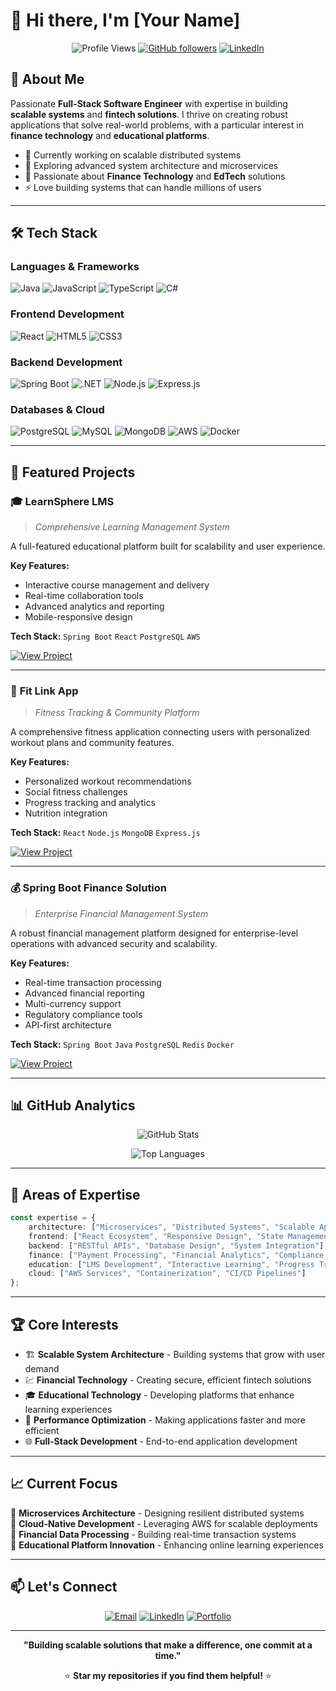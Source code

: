 # 👋 Hi there, I'm [Your Name]

<div align="center">
  
  ![Profile Views](https://komarev.com/ghpvc/?username=randiranirman&color=brightgreen)
  [![GitHub followers](https://img.shields.io/github/followers/randiranirman?label=Follow&style=social)](https://github.com/randiranirman)
  [![LinkedIn](https://img.shields.io/badge/-LinkedIn-blue?style=flat-square&logo=Linkedin&logoColor=white&link=your-linkedin-url)](your-linkedin-url)
  
</div>

## 🚀 About Me

Passionate **Full-Stack Software Engineer** with expertise in building **scalable systems** and **fintech solutions**. I thrive on creating robust applications that solve real-world problems, with a particular interest in **finance technology** and **educational platforms**.

- 🔭 Currently working on scalable distributed systems
- 🌱 Exploring advanced system architecture and microservices
- 💼 Passionate about **Finance Technology** and **EdTech** solutions
- ⚡ Love building systems that can handle millions of users

---

## 🛠️ Tech Stack

### **Languages & Frameworks**
![Java](https://img.shields.io/badge/-Java-007396?style=flat-square&logo=java&logoColor=white)
![JavaScript](https://img.shields.io/badge/-JavaScript-F7DF1E?style=flat-square&logo=javascript&logoColor=black)
![TypeScript](https://img.shields.io/badge/-TypeScript-3178C6?style=flat-square&logo=typescript&logoColor=white)
![C#](https://img.shields.io/badge/-C%23-239120?style=flat-square&logo=c-sharp&logoColor=white)

### **Frontend Development**
![React](https://img.shields.io/badge/-React-61DAFB?style=flat-square&logo=react&logoColor=black)
![HTML5](https://img.shields.io/badge/-HTML5-E34F26?style=flat-square&logo=html5&logoColor=white)
![CSS3](https://img.shields.io/badge/-CSS3-1572B6?style=flat-square&logo=css3&logoColor=white)

### **Backend Development**
![Spring Boot](https://img.shields.io/badge/-Spring%20Boot-6DB33F?style=flat-square&logo=spring-boot&logoColor=white)
![.NET](https://img.shields.io/badge/-.NET-512BD4?style=flat-square&logo=.net&logoColor=white)
![Node.js](https://img.shields.io/badge/-Node.js-339933?style=flat-square&logo=node.js&logoColor=white)
![Express.js](https://img.shields.io/badge/-Express.js-000000?style=flat-square&logo=express&logoColor=white)

### **Databases & Cloud**
![PostgreSQL](https://img.shields.io/badge/-PostgreSQL-336791?style=flat-square&logo=postgresql&logoColor=white)
![MySQL](https://img.shields.io/badge/-MySQL-4479A1?style=flat-square&logo=mysql&logoColor=white)
![MongoDB](https://img.shields.io/badge/-MongoDB-47A248?style=flat-square&logo=mongodb&logoColor=white)
![AWS](https://img.shields.io/badge/-AWS-232F3E?style=flat-square&logo=amazon-aws&logoColor=white)
![Docker](https://img.shields.io/badge/-Docker-2496ED?style=flat-square&logo=docker&logoColor=white)

---

## 🌟 Featured Projects

### 🎓 **LearnSphere LMS**
> *Comprehensive Learning Management System*

A full-featured educational platform built for scalability and user experience.

**Key Features:**
- Interactive course management and delivery
- Real-time collaboration tools
- Advanced analytics and reporting
- Mobile-responsive design

**Tech Stack:** `Spring Boot` `React` `PostgreSQL` `AWS`

[![View Project](https://img.shields.io/badge/View%20Project-brightgreen?style=for-the-badge)](https://github.com/yourusername/learnsphere-lms)

---

### 💪 **Fit Link App**
> *Fitness Tracking & Community Platform*

A comprehensive fitness application connecting users with personalized workout plans and community features.

**Key Features:**
- Personalized workout recommendations
- Social fitness challenges
- Progress tracking and analytics
- Nutrition integration

**Tech Stack:** `React` `Node.js` `MongoDB` `Express.js`

[![View Project](https://img.shields.io/badge/View%20Project-brightgreen?style=for-the-badge)](https://github.com/yourusername/fit-link-app)

---

### 💰 **Spring Boot Finance Solution**
> *Enterprise Financial Management System*

A robust financial management platform designed for enterprise-level operations with advanced security and scalability.

**Key Features:**
- Real-time transaction processing
- Advanced financial reporting
- Multi-currency support
- Regulatory compliance tools
- API-first architecture

**Tech Stack:** `Spring Boot` `Java` `PostgreSQL` `Redis` `Docker`

[![View Project](https://img.shields.io/badge/View%20Project-brightgreen?style=for-the-badge)](https://github.com/yourusername/finance-solution)

---

## 📊 GitHub Analytics

<div align="center">
  
  ![GitHub Stats](https://github-readme-stats.vercel.app/api?username=randiranirman&show_icons=true&theme=radical&hide_border=true)
  
  ![Top Languages](https://github-readme-stats.vercel.app/api/top-langs/?username=randiranirman&layout=compact&theme=radical&hide_border=true)
  
</div>

---

## 🎯 Areas of Expertise

```typescript
const expertise = {
    architecture: ["Microservices", "Distributed Systems", "Scalable Applications"],
    frontend: ["React Ecosystem", "Responsive Design", "State Management"],
    backend: ["RESTful APIs", "Database Design", "System Integration"],
    finance: ["Payment Processing", "Financial Analytics", "Compliance Systems"],
    education: ["LMS Development", "Interactive Learning", "Progress Tracking"],
    cloud: ["AWS Services", "Containerization", "CI/CD Pipelines"]
};
```

---

## 🏆 Core Interests

- 🏗️ **Scalable System Architecture** - Building systems that grow with user demand
- 💹 **Financial Technology** - Creating secure, efficient fintech solutions  
- 🎓 **Educational Technology** - Developing platforms that enhance learning experiences
- 🔧 **Performance Optimization** - Making applications faster and more efficient
- 🌐 **Full-Stack Development** - End-to-end application development

---

## 📈 Current Focus

🔸 **Microservices Architecture** - Designing resilient distributed systems  
🔸 **Cloud-Native Development** - Leveraging AWS for scalable deployments  
🔸 **Financial Data Processing** - Building real-time transaction systems  
🔸 **Educational Platform Innovation** - Enhancing online learning experiences  

---

## 📫 Let's Connect

<div align="center">
  
  [![Email](https://img.shields.io/badge/-Email-D14836?style=for-the-badge&logo=gmail&logoColor=white)](mailto:randiranirman20011210@gmail.com)
  [![LinkedIn](https://img.shields.io/badge/-LinkedIn-0077B5?style=for-the-badge&logo=linkedin&logoColor=white)](https://linkedin.com/in/yourprofile)
  [![Portfolio](https://img.shields.io/badge/-Portfolio-000000?style=for-the-badge&logo=react&logoColor=white)](https://yourportfolio.com)
  
</div>

---

<div align="center">
  
  **"Building scalable solutions that make a difference, one commit at a time."**
  
  ⭐ **Star my repositories if you find them helpful!** ⭐
  
</div>
